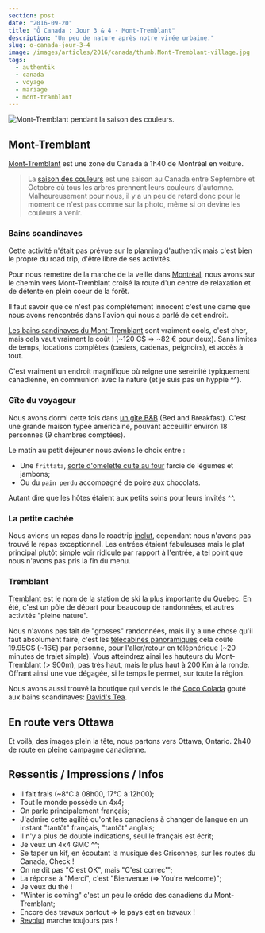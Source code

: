```yaml
---
section: post
date: "2016-09-20"
title: "Ô Canada : Jour 3 & 4 - Mont-Tremblant"
description: "Un peu de nature après notre virée urbaine."
slug: o-canada-jour-3-4
image: /images/articles/2016/canada/thumb.Mont-Tremblant-village.jpg
tags:
  - authentik
  - canada
  - voyage
  - mariage
  - mont-tramblant
---
```


![Mont-Tremblant pendant la saison des couleurs.](/images/articles/2016/canada/Mont-Tremblant-village.jpg)

## Mont-Tremblant

[Mont-Tremblant](https://fr.wikipedia.org/wiki/Mont_Tremblant) est une zone du Canada à 1h40 de Montréal en voiture.

> La [saison des couleurs](https://fr.wikipedia.org/wiki/Saison_des_couleurs) est une saison au Canada entre Septembre et Octobre où tous les arbres prennent leurs couleurs d'automne. Malheureusement pour nous, il y a un peu de retard donc pour le moment ce n'est pas comme sur la photo, même si on devine les couleurs à venir.

### Bains scandinaves

Cette activité n'était pas prévue sur le planning d'authentik mais c'est bien le propre du road trip, d'être libre de ses activités.

Pour nous remettre de la marche de la veille dans [Montréal](/post/2016/09/19/o-canada-jour-2/), nous avons sur le chemin vers Mont-Tremblant croisé la route d'un centre de relaxation et de détente en plein coeur de la forêt.

Il faut savoir que ce n'est pas complètement innocent c'est une dame que nous avons rencontrés dans l'avion qui nous a parlé de cet endroit.

[Les bains sandinaves du Mont-Tremblant](http://www.scandinave.com/fr/tremblant/) sont vraiment cools, c'est cher, mais cela vaut vraiment le coût ! (~120 C$ => ~82 € pour deux). Sans limites de temps, locations complètes (casiers, cadenas, peignoirs), et accès à tout.

C'est vraiment un endroit magnifique où reigne une sereinité typiquement canadienne, en communion avec la nature (et je suis pas un hyppie ^^).

### Gîte du voyageur

Nous avons dormi cette fois dans [un gîte B&B](http://www.bbvoyageur.com) (Bed and Breakfast). C'est une grande maison typée américaine, pouvant acceuillir environ 18 personnes (9 chambres comptées).

Le matin au petit déjeuner nous avions le choix entre :

 * Une `frittata`, [sorte d'omelette cuite au four](http://allrecipes.com/recipes/1564/breakfast-and-brunch/eggs/frittata/) farcie de légumes et jambons;
 * Ou du `pain perdu` accompagné de poire aux chocolats.

Autant dire que les hôtes étaient aux petits soins pour leurs invités ^^.

### La petite cachée

Nous avions un repas dans le roadtrip [inclut](http://www.petitecachee.com), cependant nous n'avons pas trouvé le repas exceptionnel. Les entrées étaient fabuleuses mais le plat principal plutôt simple voir ridicule par rapport à l'entrée, a tel point que nous n'avons pas pris la fin du menu.

### Tremblant

[Tremblant](https://mont-tremblant.ca/) est le nom de la station de ski la plus importante du Québec. En été, c'est un pôle de départ pour beaucoup de randonnées, et autres activités "pleine nature".

Nous n'avons pas fait de "grosses" randonnées, mais il y a une chose qu'il faut absolument faire, c'est les [télécabines panoramiques](https://mont-tremblant.ca/decouvrir/telecabine-panoramique/) cela coûte 19.95C$ (~16€) par personne, pour l'aller/retour en téléphérique (~20 minutes de trajet simple). Vous atteindrez ainsi les hauteurs du Mont-Tremblant (> 900m), pas très haut, mais le plus haut à 200 Km à la ronde. Offrant ainsi une vue dégagée, si le temps le permet, sur toute la région.

Nous avons aussi trouvé la boutique qui vends le thé [Coco Colada](https://www.davidstea.com/ca_fr/coco-colada-the) gouté aux bains scandinaves: [David's Tea](https://www.davidstea.com).

## En route vers Ottawa

Et voilà, des images plein la tête, nous partons vers Ottawa, Ontario.
2h40 de route en pleine campagne canadienne.

## Ressentis / Impressions / Infos

  * Il fait frais (~8°C à 08h00, 17°C à 12h00);
  * Tout le monde possède un 4x4;
  * On parle principalement français;
  * J'admire cette agilité qu'ont les canadiens à changer de langue en un instant "tantôt" français, "tantôt" anglais;
  * Il n'y a plus de double indications, seul le français est écrit;
  * Je veux un 4x4 GMC ^^;
  * Se taper un kif, en écoutant la musique des Grisonnes, sur les routes du Canada, Check !
  * On ne dit pas "C'est OK", mais "C'est correc'";
  * La réponse à "Merci", c'est "Bienvenue (=> You're welcome)";
  * Je veux du thé !
  * "Winter is coming" c'est un peu le crédo des canadiens du Mont-Tremblant;
  * Encore des travaux partout => le pays est en travaux !
  * [Revolut](https://revolut.com) marche toujours pas !
